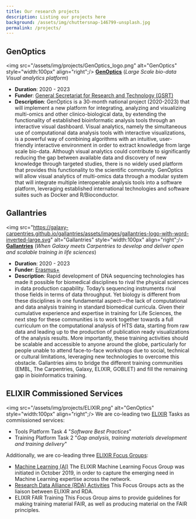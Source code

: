 ```yaml
---
title: Our research projects
description: Listing our projects here
background: /assets/img/chuttersnap-146799-unsplash.jpg
permalink: /projects/
---
```


## GenOptics

<img src="/assets/img/projects/GenOptics_logo.png" alt="GenOptics" style="width:100px" align="right";/>
[**GenOptics**](https://genoptics.github.io/) (_Large Scale bio-data Visual analytics platform_)
- **Duration**: 2020 - 2023
- **Funder**: [General Secretariat for Research and Technology (GSRT)](http://www.gsrt.gr/)
- **Description**: GenOptics is a 30-month national project (2020-2023) that will implement a new platform for integrating, analyzing and visualizing multi-omics and other clinico-biological data, by extending the functionality of established bioinformatic analysis tools through an interactive visual dashboard. Visual analytics, namely the simultaneous use of computational data analysis tools with interactive visualizations, is a powerful way of combining algorithms with an intuitive, user-friendly interactive environment in order to extract knowledge from large scale bio-data. Although visual analytics could contribute to significantly reducing the gap between available data
and discovery of new knowledge through targeted studies, there is no widely used platform that provides this functionality to the scientific community. GenOptics will allow visual analytics of multi-omics data through a modular system that will integrate multiple interoperable analysis tools into a software platform, leveraging established international technologies and software suites such as Docker and R/Bioconductor.

## Gallantries
<img src="https://galaxy-carpentries.github.io/gallantries/assets/images/gallantries-logo-with-word-inverted-large.svg" alt="Gallantries" style="width:100px" align="right";/>
[**Gallantries**](https://galaxy-carpentries.github.io/gallantries/) (_When Galaxy meets Carpentries to develop and deliver open and scalable training in life sciences_)
- **Duration**: 2020 - 2023
- **Funder**: [Erasmus+](https://ec.europa.eu/programmes/erasmus-plus/node_en)
- **Description**: Rapid development of DNA sequencing technologies has made it possible for biomedical disciplines to rival the physical sciences in data production capability. Today’s sequencing instruments rival those fields in terms of data throughput. Yet biology is different from these disciplines in one fundamental aspect—the lack of computational and data analysis training in standard biomedical curricula. Given their cumulative experience and expertise in training for Life Sciences, the next step for these communities is to work together towards a full curriculum on the computational analysis of HTS data, starting from raw data and leading up to the production of publication ready visualizations of the analysis results. More importantly, these training activities should be scalable and accessible to anyone around the globe, particularly for people unable to attend face-to-face workshops due to social, technical or cultural limitations, leveraging new technologies to overcome this obstacle. Gallantries aims to bridge the different training communities (EMBL, The Carpentries, Galaxy, ELIXIR, GOBLET) and fill the remaining gap in bioinformatics training.

## ELIXIR Commissioned Services

<img src="/assets/img/projects/ELIXIR.png" alt="GenOptics" style="width:100px" align="right";/>
We are co-leading two [ELIXIR](https://elixir-europe.org/) Tasks as commissioned services:
- Tools Platform Task 4 "_Software Best Practices_"
- Training Platform Task 2 "_Gap analysis, training materials development and training delivery_"

Additionally, we are co-leading three [ELIXIR Focus Groups](https://elixir-europe.org/focus-groups):
- [Machine Learning (AI)](https://elixir-europe.org/focus-groups/machine-learning)
  The ELIXIR Machine Learning Focus Group was initiated in October 2019, in order to capture the emerging need in Machine Learning expertise across the network.
- [Research Data Alliance (RDA) Activities](https://elixir-europe.org/focus-groups/rda-activities)
  This Focus Groups acts as the liaison between ELIXIR and RDA.
- ELIXIR FAIR Training
  This Focus Group aims to provide guidelines for making training material FAIR, as well as producing material on the FAIR principles.
